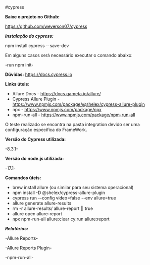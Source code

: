 #cypress

**Baixe o projeto no Github:**

https://github.com/weverson07/cypress

***Instalação do cypress:***

npm install cypress --save-dev

Em alguns casos será necessário executar o comando abaixo:

-run npm init-

**Dúvidas:**
https://docs.cypress.io

**Links úteis:**
- Allure Docs - https://docs.qameta.io/allure/
- Cypress Allure Plugin - https://www.npmjs.com/package/@shelex/cypress-allure-plugin
- npx - https://www.npmjs.com/package/npx
- npm-run-all - https://www.npmjs.com/package/npm-run-all

O teste realizado se encontra na pasta integration devido ser uma configuração especifica do FrameWork.

**Versâo do Cypress utilizada:**

-8.3.1-

**Versâo do node.js utilizada:**

-17.1-

**Comandos úteis:**
- brew install allure (ou similar para seu sistema operacional)
- npm install -D @shelex/cypress-allure-plugin
- cypress run --config video=false --env allure=true
- allure generate allure-results
- rm -r allure-results/ allure-report || true
- allure open allure-report
- npx npm-run-all allure:clear cy:run allure:report

***Relatórios:***

-Allure Reports-

-Allure Reports Plugin-

-npm-run-all-
